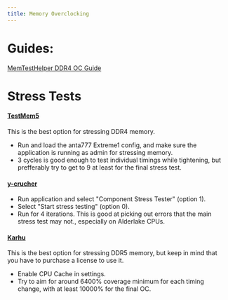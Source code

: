 ```yaml
---
title: Memory Overclocking
---
```


# Guides:

[MemTestHelper DDR4 OC Guide](https://github.com/integralfx/MemTestHelper/blob/oc-guide/DDR4%20OC%20Guide.md)

# Stress Tests

#### [TestMem5](https://www.overclock.net/threads/memory-testing-with-testmem5-tm5-with-custom-configs.1751608/)
This is the best option for stressing DDR4 memory.
- Run and load the anta777 Extreme1 config, and make sure the application is running as admin for stressing memory.
- 3 cycles is good enough to test individual timings while tightening, but prefferably try to get to 9 at least for the final stress test.

#### [y-crucher](http://www.numberworld.org/y-cruncher/#Download)
- Run application and select "Component Stress Tester" (option 1).
- Select "Start stress testing" (option 0).
- Run for 4 iterations. This is good at picking out errors that the main stress test may not., especially on Alderlake CPUs.

#### [Karhu](https://www.karhusoftware.com/ramtest/)
This is the best option for stressing DDR5 memory, but keep in mind that you have to purchase a license to use it.
- Enable CPU Cache in settings.
- Try to aim for around 6400% coverage minimum for each timing change, with at least 10000% for the final OC.
